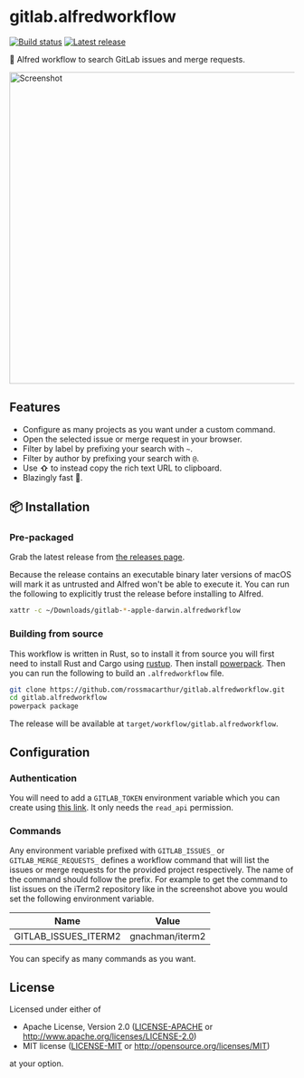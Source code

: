 # gitlab.alfredworkflow

[![Build status](https://img.shields.io/github/workflow/status/rossmacarthur/gitlab.alfredworkflow/build/trunk)](https://github.com/rossmacarthur/gitlab.alfredworkflow/actions?query=workflow%3Abuild)
[![Latest release](https://img.shields.io/github/v/release/rossmacarthur/gitlab.alfredworkflow)](https://github.com/rossmacarthur/gitlab.alfredworkflow/releases/latest)

🦊 Alfred workflow to search GitLab issues and merge requests.

<img width="550" alt="Screenshot" src="https://user-images.githubusercontent.com/17109887/153414450-8134d7d6-4b6f-488c-8353-0882a2c100c3.png">

## Features

- Configure as many projects as you want under a custom command.
- Open the selected issue or merge request in your browser.
- Filter by label by prefixing your search with `~`.
- Filter by author by prefixing your search with `@`.
- Use **⇧** to instead copy the rich text URL to clipboard.
- Blazingly fast 🤸.

## 📦 Installation

### Pre-packaged

Grab the latest release from
[the releases page](https://github.com/rossmacarthur/gitlab.alfredworkflow/releases).

Because the release contains an executable binary later versions of macOS will
mark it as untrusted and Alfred won't be able to execute it. You can run the
following to explicitly trust the release before installing to Alfred.
```sh
xattr -c ~/Downloads/gitlab-*-apple-darwin.alfredworkflow
```

### Building from source

This workflow is written in Rust, so to install it from source you will first
need to install Rust and Cargo using [rustup](https://rustup.rs/). Then install
[powerpack](https://github.com/rossmacarthur/powerpack). Then you can run the
following to build an `.alfredworkflow` file.

```sh
git clone https://github.com/rossmacarthur/gitlab.alfredworkflow.git
cd gitlab.alfredworkflow
powerpack package
```

The release will be available at `target/workflow/gitlab.alfredworkflow`.

## Configuration

### Authentication

You will need to add a `GITLAB_TOKEN` environment variable which you can create
using [this link](https://gitlab.com/-/profile/personal_access_tokens?name=gitlab.alfredworkflow&scopes=read_api).
It only needs the `read_api` permission.

### Commands

Any environment variable prefixed with `GITLAB_ISSUES_` or
`GITLAB_MERGE_REQUESTS_` defines a workflow command that will list the issues
or merge requests for the provided project respectively. The name of the command
should follow the prefix. For example to get the command to list issues on the
iTerm2 repository like in the screenshot above you would set the following
environment variable.

| Name                 | Value           |
| -------------------- | --------------- |
| GITLAB_ISSUES_ITERM2 | gnachman/iterm2 |

You can specify as many commands as you want.

## License

Licensed under either of

- Apache License, Version 2.0 ([LICENSE-APACHE](LICENSE-APACHE) or
  http://www.apache.org/licenses/LICENSE-2.0)
- MIT license ([LICENSE-MIT](LICENSE-MIT) or http://opensource.org/licenses/MIT)

at your option.
